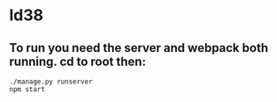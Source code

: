 # ld38

## To run you need the server and webpack both running. cd to root then:
	./manage.py runserver
	npm start
